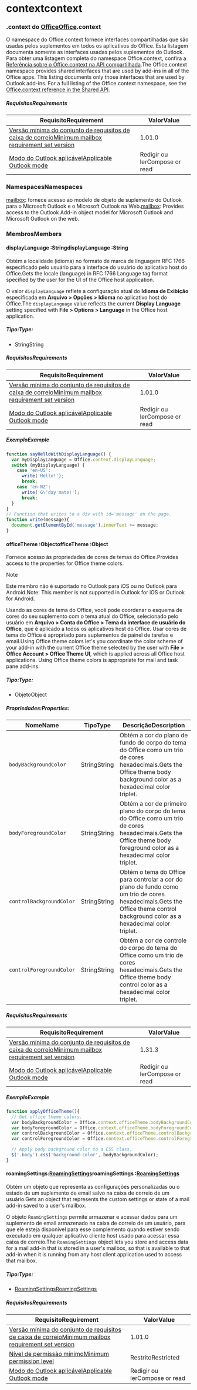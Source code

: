 
# <a name="context"></a><span data-ttu-id="35d9f-101">context</span><span class="sxs-lookup"><span data-stu-id="35d9f-101">context</span></span>

### <a name="officeofficemdcontext"></a><span data-ttu-id="35d9f-102">.context do [Office](Office.md)</span><span class="sxs-lookup"><span data-stu-id="35d9f-102">[Office](Office.md).context</span></span>

<span data-ttu-id="35d9f-p101">O namespace do Office.context fornece interfaces compartilhadas que são usadas pelos suplementos em todos os aplicativos do Office. Esta listagem documenta somente as interfaces usadas pelos suplementos do Outlook. Para obter uma listagem completa do namespace Office.context, confira a [Referência sobre o Office.context na API compartilhada](/javascript/api/office/office.context).</span><span class="sxs-lookup"><span data-stu-id="35d9f-p101">The Office.context namespace provides shared interfaces that are used by add-ins in all of the Office apps. This listing documents only those interfaces that are used by Outlook add-ins. For a full listing of the Office.context namespace, see the [Office.context reference in the Shared API](/javascript/api/office/office.context).</span></span>

##### <a name="requirements"></a><span data-ttu-id="35d9f-105">Requisitos</span><span class="sxs-lookup"><span data-stu-id="35d9f-105">Requirements</span></span>

|<span data-ttu-id="35d9f-106">Requisito</span><span class="sxs-lookup"><span data-stu-id="35d9f-106">Requirement</span></span>| <span data-ttu-id="35d9f-107">Valor</span><span class="sxs-lookup"><span data-stu-id="35d9f-107">Value</span></span>|
|---|---|
|[<span data-ttu-id="35d9f-108">Versão mínima do conjunto de requisitos de caixa de correio</span><span class="sxs-lookup"><span data-stu-id="35d9f-108">Minimum mailbox requirement set version</span></span>](/office/dev/add-ins/reference/requirement-sets/outlook-api-requirement-sets)| <span data-ttu-id="35d9f-109">1.0</span><span class="sxs-lookup"><span data-stu-id="35d9f-109">1.0</span></span>|
|[<span data-ttu-id="35d9f-110">Modo do Outlook aplicável</span><span class="sxs-lookup"><span data-stu-id="35d9f-110">Applicable Outlook mode</span></span>](https://docs.microsoft.com/outlook/add-ins/#extension-points)| <span data-ttu-id="35d9f-111">Redigir ou ler</span><span class="sxs-lookup"><span data-stu-id="35d9f-111">Compose or read</span></span>|

### <a name="namespaces"></a><span data-ttu-id="35d9f-112">Namespaces</span><span class="sxs-lookup"><span data-stu-id="35d9f-112">Namespaces</span></span>

<span data-ttu-id="35d9f-113">[mailbox](office.context.mailbox.md): fornece acesso ao modelo de objeto de suplemento do Outlook para o Microsoft Outlook e o Microsoft Outlook na Web.</span><span class="sxs-lookup"><span data-stu-id="35d9f-113">[mailbox](office.context.mailbox.md): Provides access to the Outlook Add-in object model for Microsoft Outlook and Microsoft Outlook on the web.</span></span>

### <a name="members"></a><span data-ttu-id="35d9f-114">Membros</span><span class="sxs-lookup"><span data-stu-id="35d9f-114">Members</span></span>

####  <a name="displaylanguage-string"></a><span data-ttu-id="35d9f-115">displayLanguage :String</span><span class="sxs-lookup"><span data-stu-id="35d9f-115">displayLanguage :String</span></span>

<span data-ttu-id="35d9f-116">Obtém a localidade (idioma) no formato de marca de linguagem RFC 1766 especificado pelo usuário para a interface do usuário do aplicativo host do Office.</span><span class="sxs-lookup"><span data-stu-id="35d9f-116">Gets the locale (language) in RFC 1766 Language tag format specified by the user for the UI of the Office host application.</span></span>

<span data-ttu-id="35d9f-117">O valor `displayLanguage` reflete a configuração atual do **Idioma de Exibição** especificada em **Arquivo > Opções > Idioma** no aplicativo host do Office.</span><span class="sxs-lookup"><span data-stu-id="35d9f-117">The `displayLanguage` value reflects the current **Display Language** setting specified with **File > Options > Language** in the Office host application.</span></span>

##### <a name="type"></a><span data-ttu-id="35d9f-118">Tipo:</span><span class="sxs-lookup"><span data-stu-id="35d9f-118">Type:</span></span>

*   <span data-ttu-id="35d9f-119">String</span><span class="sxs-lookup"><span data-stu-id="35d9f-119">String</span></span>

##### <a name="requirements"></a><span data-ttu-id="35d9f-120">Requisitos</span><span class="sxs-lookup"><span data-stu-id="35d9f-120">Requirements</span></span>

|<span data-ttu-id="35d9f-121">Requisito</span><span class="sxs-lookup"><span data-stu-id="35d9f-121">Requirement</span></span>| <span data-ttu-id="35d9f-122">Valor</span><span class="sxs-lookup"><span data-stu-id="35d9f-122">Value</span></span>|
|---|---|
|[<span data-ttu-id="35d9f-123">Versão mínima do conjunto de requisitos de caixa de correio</span><span class="sxs-lookup"><span data-stu-id="35d9f-123">Minimum mailbox requirement set version</span></span>](/office/dev/add-ins/reference/requirement-sets/outlook-api-requirement-sets)| <span data-ttu-id="35d9f-124">1.0</span><span class="sxs-lookup"><span data-stu-id="35d9f-124">1.0</span></span>|
|[<span data-ttu-id="35d9f-125">Modo do Outlook aplicável</span><span class="sxs-lookup"><span data-stu-id="35d9f-125">Applicable Outlook mode</span></span>](https://docs.microsoft.com/outlook/add-ins/#extension-points)| <span data-ttu-id="35d9f-126">Redigir ou ler</span><span class="sxs-lookup"><span data-stu-id="35d9f-126">Compose or read</span></span>|

##### <a name="example"></a><span data-ttu-id="35d9f-127">Exemplo</span><span class="sxs-lookup"><span data-stu-id="35d9f-127">Example</span></span>

```js
function sayHelloWithDisplayLanguage() {
  var myDisplayLanguage = Office.context.displayLanguage;
  switch (myDisplayLanguage) {
    case 'en-US':
      write('Hello!');
      break;
    case 'en-NZ':
      write('G\'day mate!');
      break;
  }
}
// Function that writes to a div with id='message' on the page.
function write(message){
  document.getElementById('message').innerText += message;
}
```

####  <a name="officetheme-object"></a><span data-ttu-id="35d9f-128">officeTheme :Object</span><span class="sxs-lookup"><span data-stu-id="35d9f-128">officeTheme :Object</span></span>

<span data-ttu-id="35d9f-129">Fornece acesso às propriedades de cores de temas do Office.</span><span class="sxs-lookup"><span data-stu-id="35d9f-129">Provides access to the properties for Office theme colors.</span></span>

> [!NOTE]
> <span data-ttu-id="35d9f-130">Este membro não é suportado no Outlook para iOS ou no Outlook para Android.</span><span class="sxs-lookup"><span data-stu-id="35d9f-130">Note: This member is not supported in Outlook for iOS or Outlook for Android.</span></span>

<span data-ttu-id="35d9f-p102">Usando as cores de tema do Office, você pode coordenar o esquema de cores do seu suplemento com o tema atual do Office, selecionado pelo usuário em **Arquivo > Conta do Office > Tema da interface de usuário do Office**, que é aplicado a todos os aplicativos host do Office. Usar cores de tema do Office é apropriado para suplementos de painel de tarefas e email.</span><span class="sxs-lookup"><span data-stu-id="35d9f-p102">Using Office theme colors let's you coordinate the color scheme of your add-in with the current Office theme selected by the user with **File > Office Account > Office Theme UI**, which is applied across all Office host applications. Using Office theme colors is appropriate for mail and task pane add-ins.</span></span>

##### <a name="type"></a><span data-ttu-id="35d9f-133">Tipo:</span><span class="sxs-lookup"><span data-stu-id="35d9f-133">Type:</span></span>

*   <span data-ttu-id="35d9f-134">Objeto</span><span class="sxs-lookup"><span data-stu-id="35d9f-134">Object</span></span>

##### <a name="properties"></a><span data-ttu-id="35d9f-135">Propriedades:</span><span class="sxs-lookup"><span data-stu-id="35d9f-135">Properties:</span></span>

|<span data-ttu-id="35d9f-136">Nome</span><span class="sxs-lookup"><span data-stu-id="35d9f-136">Name</span></span>| <span data-ttu-id="35d9f-137">Tipo</span><span class="sxs-lookup"><span data-stu-id="35d9f-137">Type</span></span>| <span data-ttu-id="35d9f-138">Descrição</span><span class="sxs-lookup"><span data-stu-id="35d9f-138">Description</span></span>|
|---|---|---|
|`bodyBackgroundColor`| <span data-ttu-id="35d9f-139">String</span><span class="sxs-lookup"><span data-stu-id="35d9f-139">String</span></span>|<span data-ttu-id="35d9f-140">Obtém a cor do plano de fundo do corpo do tema do Office como um trio de cores hexadecimais.</span><span class="sxs-lookup"><span data-stu-id="35d9f-140">Gets the Office theme body background color as a hexadecimal color triplet.</span></span>|
|`bodyForegroundColor`| <span data-ttu-id="35d9f-141">String</span><span class="sxs-lookup"><span data-stu-id="35d9f-141">String</span></span>|<span data-ttu-id="35d9f-142">Obtém a cor de primeiro plano do corpo do tema do Office como um trio de cores hexadecimais.</span><span class="sxs-lookup"><span data-stu-id="35d9f-142">Gets the Office theme body foreground color as a hexadecimal color triplet.</span></span>|
|`controlBackgroundColor`| <span data-ttu-id="35d9f-143">String</span><span class="sxs-lookup"><span data-stu-id="35d9f-143">String</span></span>|<span data-ttu-id="35d9f-144">Obtém o tema do Office para controlar a cor do plano de fundo como um trio de cores hexadecimais.</span><span class="sxs-lookup"><span data-stu-id="35d9f-144">Gets the Office theme control background color as a hexadecimal color triplet.</span></span>|
|`controlForegroundColor`| <span data-ttu-id="35d9f-145">String</span><span class="sxs-lookup"><span data-stu-id="35d9f-145">String</span></span>|<span data-ttu-id="35d9f-146">Obtém a cor de controle do corpo do tema do Office como um trio de cores hexadecimais.</span><span class="sxs-lookup"><span data-stu-id="35d9f-146">Gets the Office theme body control color as a hexadecimal color triplet.</span></span>|

##### <a name="requirements"></a><span data-ttu-id="35d9f-147">Requisitos</span><span class="sxs-lookup"><span data-stu-id="35d9f-147">Requirements</span></span>

|<span data-ttu-id="35d9f-148">Requisito</span><span class="sxs-lookup"><span data-stu-id="35d9f-148">Requirement</span></span>| <span data-ttu-id="35d9f-149">Valor</span><span class="sxs-lookup"><span data-stu-id="35d9f-149">Value</span></span>|
|---|---|
|[<span data-ttu-id="35d9f-150">Versão mínima do conjunto de requisitos de caixa de correio</span><span class="sxs-lookup"><span data-stu-id="35d9f-150">Minimum mailbox requirement set version</span></span>](/office/dev/add-ins/reference/requirement-sets/outlook-api-requirement-sets)| <span data-ttu-id="35d9f-151">1.3</span><span class="sxs-lookup"><span data-stu-id="35d9f-151">1.3</span></span>|
|[<span data-ttu-id="35d9f-152">Modo do Outlook aplicável</span><span class="sxs-lookup"><span data-stu-id="35d9f-152">Applicable Outlook mode</span></span>](https://docs.microsoft.com/outlook/add-ins/#extension-points)| <span data-ttu-id="35d9f-153">Redigir ou ler</span><span class="sxs-lookup"><span data-stu-id="35d9f-153">Compose or read</span></span>|

##### <a name="example"></a><span data-ttu-id="35d9f-154">Exemplo</span><span class="sxs-lookup"><span data-stu-id="35d9f-154">Example</span></span>

```js
function applyOfficeTheme(){
  // Get office theme colors.
  var bodyBackgroundColor = Office.context.officeTheme.bodyBackgroundColor;
  var bodyForegroundColor = Office.context.officeTheme.bodyForegroundColor;
  var controlBackgroundColor = Office.context.officeTheme.controlBackgroundColor
  var controlForegroundColor = Office.context.officeTheme.controlForegroundColor;

  // Apply body background color to a CSS class.
  $('.body').css('background-color', bodyBackgroundColor);
}
```

####  <a name="roamingsettings-roamingsettingsjavascriptapioutlook14officeroamingsettings"></a><span data-ttu-id="35d9f-155">roamingSettings:[RoamingSettings](/javascript/api/outlook_1_4/office.RoamingSettings)</span><span class="sxs-lookup"><span data-stu-id="35d9f-155">roamingSettings :[RoamingSettings](/javascript/api/outlook_1_4/office.RoamingSettings)</span></span>

<span data-ttu-id="35d9f-156">Obtém um objeto que representa as configurações personalizadas ou o estado de um suplemento de email salvo na caixa de correio de um usuário.</span><span class="sxs-lookup"><span data-stu-id="35d9f-156">Gets an object that represents the custom settings or state of a mail add-in saved to a user's mailbox.</span></span>

<span data-ttu-id="35d9f-157">O objeto `RoamingSettings` permite armazenar e acessar dados para um suplemento de email armazenado na caixa de correio de um usuário, para que ele esteja disponível para esse complemento quando estiver sendo executado em qualquer aplicativo cliente host usado para acessar essa caixa de correio.</span><span class="sxs-lookup"><span data-stu-id="35d9f-157">The `RoamingSettings` object lets you store and access data for a mail add-in that is stored in a user's mailbox, so that is available to that add-in when it is running from any host client application used to access that mailbox.</span></span>

##### <a name="type"></a><span data-ttu-id="35d9f-158">Tipo:</span><span class="sxs-lookup"><span data-stu-id="35d9f-158">Type:</span></span>

*   [<span data-ttu-id="35d9f-159">RoamingSettings</span><span class="sxs-lookup"><span data-stu-id="35d9f-159">RoamingSettings</span></span>](/javascript/api/outlook_1_4/office.RoamingSettings)

##### <a name="requirements"></a><span data-ttu-id="35d9f-160">Requisitos</span><span class="sxs-lookup"><span data-stu-id="35d9f-160">Requirements</span></span>

|<span data-ttu-id="35d9f-161">Requisito</span><span class="sxs-lookup"><span data-stu-id="35d9f-161">Requirement</span></span>| <span data-ttu-id="35d9f-162">Valor</span><span class="sxs-lookup"><span data-stu-id="35d9f-162">Value</span></span>|
|---|---|
|[<span data-ttu-id="35d9f-163">Versão mínima do conjunto de requisitos de caixa de correio</span><span class="sxs-lookup"><span data-stu-id="35d9f-163">Minimum mailbox requirement set version</span></span>](/office/dev/add-ins/reference/requirement-sets/outlook-api-requirement-sets)| <span data-ttu-id="35d9f-164">1.0</span><span class="sxs-lookup"><span data-stu-id="35d9f-164">1.0</span></span>|
|[<span data-ttu-id="35d9f-165">Nível de permissão mínimo</span><span class="sxs-lookup"><span data-stu-id="35d9f-165">Minimum permission level</span></span>](https://docs.microsoft.com/outlook/add-ins/understanding-outlook-add-in-permissions)| <span data-ttu-id="35d9f-166">Restrito</span><span class="sxs-lookup"><span data-stu-id="35d9f-166">Restricted</span></span>|
|[<span data-ttu-id="35d9f-167">Modo do Outlook aplicável</span><span class="sxs-lookup"><span data-stu-id="35d9f-167">Applicable Outlook mode</span></span>](https://docs.microsoft.com/outlook/add-ins/#extension-points)| <span data-ttu-id="35d9f-168">Redigir ou ler</span><span class="sxs-lookup"><span data-stu-id="35d9f-168">Compose or read</span></span>|
